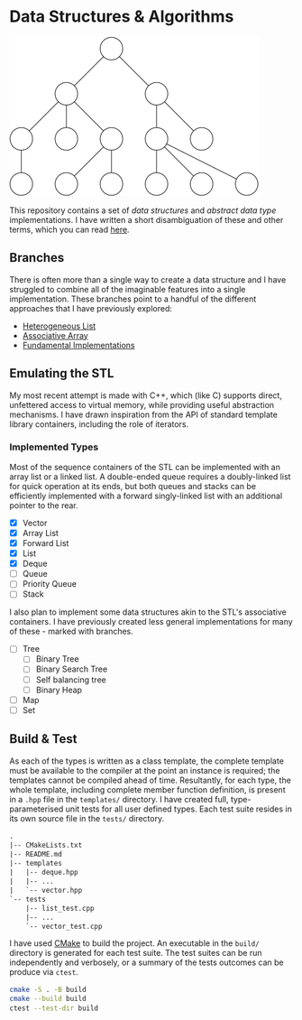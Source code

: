 # Data Structures & Algorithms

![](./resources/general_tree.svg)

This repository contains a set of _data structures_ and _abstract data
type_ implementations. I have written a short disambiguation of these
and other terms, which you can read
[here](https://docs.afneville.com/cs/dsa/introduction.html).

## Branches

There is often more than a single way to create a data structure and I
have struggled to combine all of the imaginable features into a single
implementation. These branches point to a handful of the different
approaches that I have previously explored:

- [Heterogeneous List](https://github.com/afneville/DSA/tree/heterogeneous_list)
- [Associative Array](https://github.com/afneville/DSA/tree/associative_array)
- [Fundamental Implementations](https://github.com/afneville/DSA/tree/fundamental_data_structures)

## Emulating the STL

My most recent attempt is made with C++, which (like C) supports direct,
unfettered access to virtual memory, while providing useful abstraction
mechanisms. I have drawn inspiration from the API of standard template
library containers, including the role of iterators.

### Implemented Types

Most of the sequence containers of the STL can be implemented with an
array list or a linked list. A double-ended queue requires a
doubly-linked list for quick operation at its ends, but both queues and
stacks can be efficiently implemented with a forward singly-linked list
with an additional pointer to the rear.

- [x] Vector
- [x] Array List
- [x] Forward List
- [x] List
- [x] Deque
- [ ] Queue
- [ ] Priority Queue
- [ ] Stack

I also plan to implement some data structures akin to the STL's
associative containers. I have previously created less general
implementations for many of these - marked with branches.

- [ ] Tree
  - [ ] Binary Tree
  - [ ] Binary Search Tree
  - [ ] Self balancing tree
  - [ ] Binary Heap
- [ ] Map
- [ ] Set

## Build & Test

As each of the types is written as a class template, the complete
template must be available to the compiler at the point an instance is
required; the templates cannot be compiled ahead of time. Resultantly,
for each type, the whole template, including complete member function
definition, is present in a `.hpp` file in the `templates/` directory. I
have created full, type-parameterised unit tests for all user defined
types. Each test suite resides in its own source file in the `tests/`
directory.

```text
.
|-- CMakeLists.txt
|-- README.md
|-- templates
|   |-- deque.hpp
|   |-- ...
|   `-- vector.hpp
`-- tests
    |-- list_test.cpp
    |-- ...
    `-- vector_test.cpp
```

I have used [CMake](https://docs.afneville.com/dev/unix/cmake.html) to
build the project. An executable in the `build/` directory is generated
for each test suite. The test suites can be run independently and
verbosely, or a summary of the tests outcomes can be produce via
`ctest`.

```sh
cmake -S . -B build
cmake --build build
ctest --test-dir build
```
